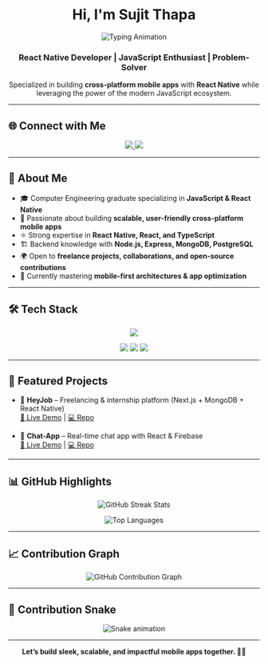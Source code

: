 
<h1 align="center">Hi, I'm Sujit Thapa</h1>

<!--  Typing animation banner -->
<p align="center">
  <img src="https://readme-typing-svg.herokuapp.com?size=24&color=38BDF8&center=true&vCenter=true&width=600&lines=React+Native+Developer;JavaScript+%7C+TypeScript+Enthusiast;Building+Scalable+Cross-Platform+Apps;Open+Source+Contributor+%F0%9F%9A%80" alt="Typing Animation" />
</p>

<h3 align="center">React Native Developer | JavaScript Enthusiast | Problem-Solver</h3>

<p align="center">
Specialized in building <strong>cross-platform mobile apps</strong> with <strong>React Native</strong> while leveraging the power of the modern JavaScript ecosystem.
</p>

---

## 🌐 Connect with Me

<p align="center">
  <a href="https://www.linkedin.com/in/sujit-raj-thapa-12265125a/" target="_blank">
    <img src="https://img.shields.io/badge/LinkedIn-0A66C2?style=for-the-badge&logo=linkedin&logoColor=white"/>
  </a>
  <a href="https://github.com/sujit-thapa" target="_blank">
    <img src="https://img.shields.io/badge/GitHub-181717?style=for-the-badge&logo=github&logoColor=white"/>
  </a>
</p>

---

## 💼 About Me  

- 🎓 Computer Engineering graduate specializing in **JavaScript & React Native**  
- 📱 Passionate about building **scalable, user-friendly cross-platform mobile apps**  
- ⚛️ Strong expertise in **React Native, React, and TypeScript**  
- 🏗️ Backend knowledge with **Node.js, Express, MongoDB, PostgreSQL**  
- 🌍 Open to **freelance projects, collaborations, and open-source contributions**  
- 🚀 Currently mastering **mobile-first architectures & app optimization**  
---

## 🛠️ Tech Stack
<p align="center">
  <img src="https://skillicons.dev/icons?i=react,reactnative,ts,js,nextjs,nodejs,express,mongodb,postgres,html,css,git,figma" />
</p>

<p align="center">
  <!-- Extra badges for style -->
  <img src="https://img.shields.io/badge/React_Native-20232A?style=for-the-badge&logo=react&logoColor=61DAFB"/>
  <img src="https://img.shields.io/badge/TypeScript-3178C6?style=for-the-badge&logo=typescript&logoColor=white"/>
  <img src="https://img.shields.io/badge/Node.js-43853D?style=for-the-badge&logo=node.js&logoColor=white"/>
</p>

---

## 🚀 Featured Projects  

- 📱 **HeyJob** – Freelancing & internship platform (Next.js + MongoDB + React Native)  
  [🔗 Live Demo](#) | [💻 Repo](#)  

- 💬 **Chat-App** – Real-time chat app with React & Firebase  
  [🔗 Live Demo](#) | [💻 Repo](#)  

---

## 📊 GitHub Highlights  

<p align="center">
  <img src="https://github-readme-streak-stats.herokuapp.com/?user=sujit-thapa&theme=tokyonight" alt="GitHub Streak Stats" />
</p>

<p align="center">
  <img src="https://github-readme-stats.vercel.app/api/top-langs?username=sujit-thapa&show_icons=true&locale=en&layout=compact&theme=tokyonight" alt="Top Languages" />
</p>

---


## 📈 Contribution Graph  

<p align="center">
  <img src="https://github-readme-activity-graph.vercel.app/graph?username=sujit-thapa&theme=tokyonight" alt="GitHub Contribution Graph" />
</p>

---

## 🐍 Contribution Snake  

<p align="center">
  <img src="https://github.com/sujit-thapa/sujit-thapa/blob/output/github-contribution-grid-snake.svg" alt="Snake animation" />
</p>

---

<p align="center"><strong>Let’s build sleek, scalable, and impactful mobile apps together. 📱🚀</strong></p>

